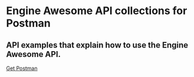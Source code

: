 # Engine Awesome API collections for Postman
## API examples that explain how to use the Engine Awesome API.

[Get Postman](https://www.postman.com)
